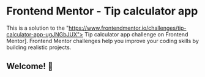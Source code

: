 # Frontend Mentor - Tip calculator app

This is a solution to the "https://www.frontendmentor.io/challenges/tip-calculator-app-ugJNGbJUX"> Tip calculator app challenge on Frontend Mentor]. Frontend Mentor challenges help you improve your coding skills by building realistic projects.

## Welcome! 👋

